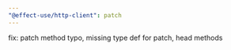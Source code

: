 ```yaml
---
"@effect-use/http-client": patch
---
```


fix: patch method typo, missing type def for patch, head methods
